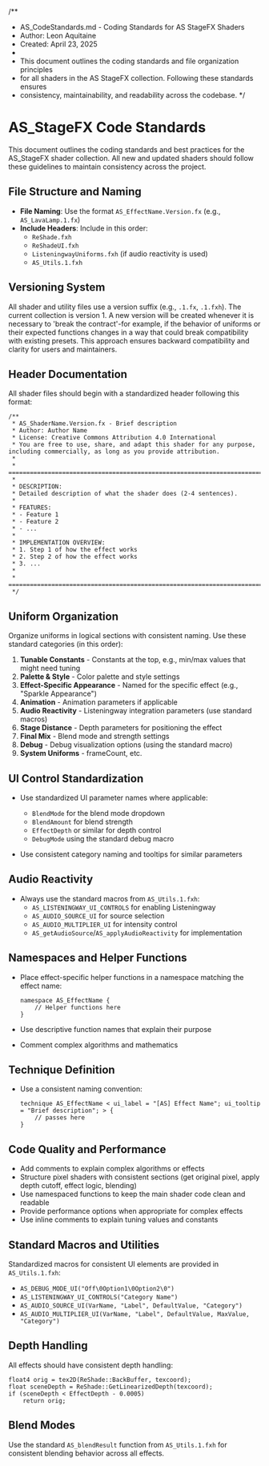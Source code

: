/**
 * AS_CodeStandards.md - Coding Standards for AS StageFX Shaders
 * Author: Leon Aquitaine
 * Created: April 23, 2025
 * 
 * This document outlines the coding standards and file organization principles
 * for all shaders in the AS StageFX collection. Following these standards ensures
 * consistency, maintainability, and readability across the codebase.
 */

# AS_StageFX Code Standards

This document outlines the coding standards and best practices for the AS_StageFX shader collection. All new and updated shaders should follow these guidelines to maintain consistency across the project.

## File Structure and Naming

- **File Naming**: Use the format `AS_EffectName.Version.fx` (e.g., `AS_LavaLamp.1.fx`)
- **Include Headers**: Include in this order:
  - `ReShade.fxh`
  - `ReShadeUI.fxh`
  - `ListeningwayUniforms.fxh` (if audio reactivity is used)
  - `AS_Utils.1.fxh`

## Versioning System

All shader and utility files use a version suffix (e.g., `.1.fx`, `.1.fxh`). The current collection is version 1. A new version will be created whenever it is necessary to 'break the contract'-for example, if the behavior of uniforms or their expected functions changes in a way that could break compatibility with existing presets. This approach ensures backward compatibility and clarity for users and maintainers.

## Header Documentation

All shader files should begin with a standardized header following this format:

```hlsl
/**
 * AS_ShaderName.Version.fx - Brief description
 * Author: Author Name
 * License: Creative Commons Attribution 4.0 International
 * You are free to use, share, and adapt this shader for any purpose, including commercially, as long as you provide attribution.
 * 
 * ===================================================================================
 *
 * DESCRIPTION:
 * Detailed description of what the shader does (2-4 sentences).
 *
 * FEATURES:
 * - Feature 1
 * - Feature 2
 * - ...
 *
 * IMPLEMENTATION OVERVIEW:
 * 1. Step 1 of how the effect works
 * 2. Step 2 of how the effect works
 * 3. ...
 * 
 * ===================================================================================
 */
```

## Uniform Organization

Organize uniforms in logical sections with consistent naming. Use these standard categories (in this order):

1. **Tunable Constants** - Constants at the top, e.g., min/max values that might need tuning
2. **Palette & Style** - Color palette and style settings
3. **Effect-Specific Appearance** - Named for the specific effect (e.g., "Sparkle Appearance")
4. **Animation** - Animation parameters if applicable
5. **Audio Reactivity** - Listeningway integration parameters (use standard macros)
6. **Stage Distance** - Depth parameters for positioning the effect
7. **Final Mix** - Blend mode and strength settings
8. **Debug** - Debug visualization options (using the standard macro)
9. **System Uniforms** - frameCount, etc.

## UI Control Standardization

- Use standardized UI parameter names where applicable:
  - `BlendMode` for the blend mode dropdown
  - `BlendAmount` for blend strength
  - `EffectDepth` or similar for depth control
  - `DebugMode` using the standard debug macro
  
- Use consistent category naming and tooltips for similar parameters

## Audio Reactivity

- Always use the standard macros from `AS_Utils.1.fxh`:
  - `AS_LISTENINGWAY_UI_CONTROLS` for enabling Listeningway
  - `AS_AUDIO_SOURCE_UI` for source selection
  - `AS_AUDIO_MULTIPLIER_UI` for intensity control
  - `AS_getAudioSource`/`AS_applyAudioReactivity` for implementation

## Namespaces and Helper Functions

- Place effect-specific helper functions in a namespace matching the effect name:
  ```hlsl
  namespace AS_EffectName {
      // Helper functions here
  }
  ```

- Use descriptive function names that explain their purpose
- Comment complex algorithms and mathematics

## Technique Definition

- Use a consistent naming convention:
  ```hlsl
  technique AS_EffectName < ui_label = "[AS] Effect Name"; ui_tooltip = "Brief description"; > {
      // passes here
  }
  ```

## Code Quality and Performance

- Add comments to explain complex algorithms or effects
- Structure pixel shaders with consistent sections (get original pixel, apply depth cutoff, effect logic, blending)
- Use namespaced functions to keep the main shader code clean and readable
- Provide performance options when appropriate for complex effects
- Use inline comments to explain tuning values and constants

## Standard Macros and Utilities

Standardized macros for consistent UI elements are provided in `AS_Utils.1.fxh`:

- `AS_DEBUG_MODE_UI("Off\0Option1\0Option2\0")`
- `AS_LISTENINGWAY_UI_CONTROLS("Category Name")`
- `AS_AUDIO_SOURCE_UI(VarName, "Label", DefaultValue, "Category")`
- `AS_AUDIO_MULTIPLIER_UI(VarName, "Label", DefaultValue, MaxValue, "Category")`

## Depth Handling

All effects should have consistent depth handling:

```hlsl
float4 orig = tex2D(ReShade::BackBuffer, texcoord);
float sceneDepth = ReShade::GetLinearizedDepth(texcoord);
if (sceneDepth < EffectDepth - 0.0005)
    return orig;
```

## Blend Modes

Use the standard `AS_blendResult` function from `AS_Utils.1.fxh` for consistent blending behavior across all effects.